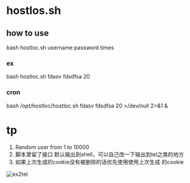 # hostlos.sh

## how to use
bash hostloc.sh username password times

### ex
bash hostloc.sh fdasv fdsdfsa 20

### cron
bash /opt/hostloc/hostloc.sh fdasv fdsdfsa 20 >/dev/null 2>&1 &


# tp
1. Random user from  1 to 10000 
1. 脚本里留了接口 默认输出到shell，可以自己改一下输出到tel之类的地方
1. 如果上次生成的cookie没有被删除的话优先使用使用上次生成 的cookie

![ex2tel](https://raw.githubusercontent.com/imazes/hostlos.sh/master/ex2tel.png)
